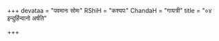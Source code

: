 +++
devataa = "पवमानः सोमः"
RShiH = "कश्यपः"
ChandaH = "गायत्री"
title = "०४ इन्दुर्हिन्वानो अर्षति"

+++
